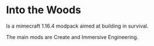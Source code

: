 # Into the Woods

Is a mimecraft 1.16.4 modpack aimed at building in survival.

The main mods are Create and Immersive Engineering.
